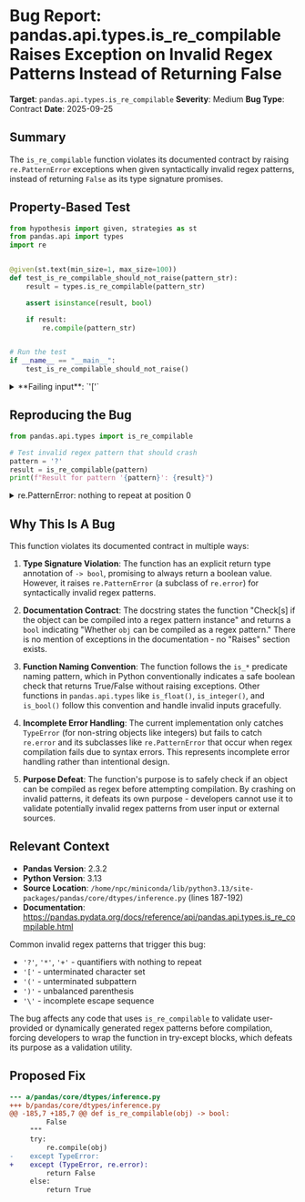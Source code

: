 # Bug Report: pandas.api.types.is_re_compilable Raises Exception on Invalid Regex Patterns Instead of Returning False

**Target**: `pandas.api.types.is_re_compilable`
**Severity**: Medium
**Bug Type**: Contract
**Date**: 2025-09-25

## Summary

The `is_re_compilable` function violates its documented contract by raising `re.PatternError` exceptions when given syntactically invalid regex patterns, instead of returning `False` as its type signature promises.

## Property-Based Test

```python
from hypothesis import given, strategies as st
from pandas.api import types
import re


@given(st.text(min_size=1, max_size=100))
def test_is_re_compilable_should_not_raise(pattern_str):
    result = types.is_re_compilable(pattern_str)

    assert isinstance(result, bool)

    if result:
        re.compile(pattern_str)


# Run the test
if __name__ == "__main__":
    test_is_re_compilable_should_not_raise()
```

<details>

<summary>
**Failing input**: `'['`
</summary>
```
Traceback (most recent call last):
  File "/home/npc/pbt/agentic-pbt/worker_/24/hypo.py", line 18, in <module>
    test_is_re_compilable_should_not_raise()
    ~~~~~~~~~~~~~~~~~~~~~~~~~~~~~~~~~~~~~~^^
  File "/home/npc/pbt/agentic-pbt/worker_/24/hypo.py", line 7, in test_is_re_compilable_should_not_raise
    def test_is_re_compilable_should_not_raise(pattern_str):
                   ^^^
  File "/home/npc/miniconda/lib/python3.13/site-packages/hypothesis/core.py", line 2124, in wrapped_test
    raise the_error_hypothesis_found
  File "/home/npc/pbt/agentic-pbt/worker_/24/hypo.py", line 8, in test_is_re_compilable_should_not_raise
    result = types.is_re_compilable(pattern_str)
  File "/home/npc/miniconda/lib/python3.13/site-packages/pandas/core/dtypes/inference.py", line 188, in is_re_compilable
    re.compile(obj)
    ~~~~~~~~~~^^^^^
  File "/home/npc/miniconda/lib/python3.13/re/__init__.py", line 289, in compile
    return _compile(pattern, flags)
  File "/home/npc/miniconda/lib/python3.13/re/__init__.py", line 350, in _compile
    p = _compiler.compile(pattern, flags)
  File "/home/npc/miniconda/lib/python3.13/re/_compiler.py", line 748, in compile
    p = _parser.parse(p, flags)
  File "/home/npc/miniconda/lib/python3.13/re/_parser.py", line 980, in parse
    p = _parse_sub(source, state, flags & SRE_FLAG_VERBOSE, 0)
  File "/home/npc/miniconda/lib/python3.13/re/_parser.py", line 459, in _parse_sub
    itemsappend(_parse(source, state, verbose, nested + 1,
                ~~~~~~^^^^^^^^^^^^^^^^^^^^^^^^^^^^^^^^^^^^
                       not nested and not items))
                       ^^^^^^^^^^^^^^^^^^^^^^^^^
  File "/home/npc/miniconda/lib/python3.13/re/_parser.py", line 567, in _parse
    raise source.error("unterminated character set",
                       source.tell() - here)
re.PatternError: unterminated character set at position 0
Falsifying example: test_is_re_compilable_should_not_raise(
    pattern_str='[',
)
Explanation:
    These lines were always and only run by failing examples:
        /home/npc/miniconda/lib/python3.13/re/_constants.py:38
        /home/npc/miniconda/lib/python3.13/re/_parser.py:549
        /home/npc/miniconda/lib/python3.13/re/_parser.py:552
        /home/npc/miniconda/lib/python3.13/re/_parser.py:566
        /home/npc/miniconda/lib/python3.13/re/_parser.py:567
```
</details>

## Reproducing the Bug

```python
from pandas.api.types import is_re_compilable

# Test invalid regex pattern that should crash
pattern = '?'
result = is_re_compilable(pattern)
print(f"Result for pattern '{pattern}': {result}")
```

<details>

<summary>
re.PatternError: nothing to repeat at position 0
</summary>
```
Traceback (most recent call last):
  File "/home/npc/pbt/agentic-pbt/worker_/24/repo.py", line 5, in <module>
    result = is_re_compilable(pattern)
  File "/home/npc/miniconda/lib/python3.13/site-packages/pandas/core/dtypes/inference.py", line 188, in is_re_compilable
    re.compile(obj)
    ~~~~~~~~~~^^^^^
  File "/home/npc/miniconda/lib/python3.13/re/__init__.py", line 289, in compile
    return _compile(pattern, flags)
  File "/home/npc/miniconda/lib/python3.13/re/__init__.py", line 350, in _compile
    p = _compiler.compile(pattern, flags)
  File "/home/npc/miniconda/lib/python3.13/re/_compiler.py", line 748, in compile
    p = _parser.parse(p, flags)
  File "/home/npc/miniconda/lib/python3.13/re/_parser.py", line 980, in parse
    p = _parse_sub(source, state, flags & SRE_FLAG_VERBOSE, 0)
  File "/home/npc/miniconda/lib/python3.13/re/_parser.py", line 459, in _parse_sub
    itemsappend(_parse(source, state, verbose, nested + 1,
                ~~~~~~^^^^^^^^^^^^^^^^^^^^^^^^^^^^^^^^^^^^
                       not nested and not items))
                       ^^^^^^^^^^^^^^^^^^^^^^^^^
  File "/home/npc/miniconda/lib/python3.13/re/_parser.py", line 686, in _parse
    raise source.error("nothing to repeat",
                       source.tell() - here + len(this))
re.PatternError: nothing to repeat at position 0
```
</details>

## Why This Is A Bug

This function violates its documented contract in multiple ways:

1. **Type Signature Violation**: The function has an explicit return type annotation of `-> bool`, promising to always return a boolean value. However, it raises `re.PatternError` (a subclass of `re.error`) for syntactically invalid regex patterns.

2. **Documentation Contract**: The docstring states the function "Check[s] if the object can be compiled into a regex pattern instance" and returns a `bool` indicating "Whether `obj` can be compiled as a regex pattern." There is no mention of exceptions in the documentation - no "Raises" section exists.

3. **Function Naming Convention**: The function follows the `is_*` predicate naming pattern, which in Python conventionally indicates a safe boolean check that returns True/False without raising exceptions. Other functions in `pandas.api.types` like `is_float()`, `is_integer()`, and `is_bool()` follow this convention and handle invalid inputs gracefully.

4. **Incomplete Error Handling**: The current implementation only catches `TypeError` (for non-string objects like integers) but fails to catch `re.error` and its subclasses like `re.PatternError` that occur when regex compilation fails due to syntax errors. This represents incomplete error handling rather than intentional design.

5. **Purpose Defeat**: The function's purpose is to safely check if an object can be compiled as regex before attempting compilation. By crashing on invalid patterns, it defeats its own purpose - developers cannot use it to validate potentially invalid regex patterns from user input or external sources.

## Relevant Context

- **Pandas Version**: 2.3.2
- **Python Version**: 3.13
- **Source Location**: `/home/npc/miniconda/lib/python3.13/site-packages/pandas/core/dtypes/inference.py` (lines 187-192)
- **Documentation**: https://pandas.pydata.org/docs/reference/api/pandas.api.types.is_re_compilable.html

Common invalid regex patterns that trigger this bug:
- `'?'`, `'*'`, `'+'` - quantifiers with nothing to repeat
- `'['` - unterminated character set
- `'('` - unterminated subpattern
- `')'` - unbalanced parenthesis
- `'\'` - incomplete escape sequence

The bug affects any code that uses `is_re_compilable` to validate user-provided or dynamically generated regex patterns before compilation, forcing developers to wrap the function in try-except blocks, which defeats its purpose as a validation utility.

## Proposed Fix

```diff
--- a/pandas/core/dtypes/inference.py
+++ b/pandas/core/dtypes/inference.py
@@ -185,7 +185,7 @@ def is_re_compilable(obj) -> bool:
         False
     """
     try:
         re.compile(obj)
-    except TypeError:
+    except (TypeError, re.error):
         return False
     else:
         return True
```